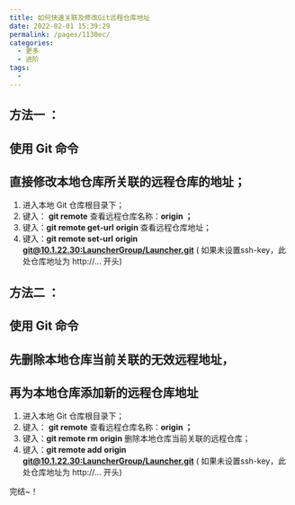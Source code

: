 ```yaml
---
title: 如何快速关联及修改Git远程仓库地址
date: 2022-02-01 15:39:29
permalink: /pages/1130ec/
categories:
  - 更多
  - 进阶
tags:
  - 
---
```

## 方法一 ：

## 使用 Git 命令

## 直接修改本地仓库所关联的远程仓库的地址；

1. 进入本地 Git 仓库根目录下；
2. 键入： **git remote** 查看远程仓库名称：**origin ；** 
3. 键入：**git remote get-url** **origin** 查看远程仓库地址；
4. 键入：**git remote set-url** **origin** **[git@10.1.22.30:LauncherGroup/Launcher.git](http://192.168.100.235:9797/john/git_test.git)** ( 如果未设置ssh-key，此处仓库地址为 http://... 开头)

## 方法二 ：

## 使用 Git 命令

## 先删除本地仓库当前关联的无效远程地址，

## 再为本地仓库添加新的远程仓库地址

1. 进入本地 Git 仓库根目录下；
2. 键入： **git remote** 查看远程仓库名称：**origin ；** 
3. 键入：**git remote rm** **origin** 删除本地仓库当前关联的远程仓库；
4. 键入：**git remote add** **origin** **[git@10.1.22.30:LauncherGroup/Launcher.git](http://192.168.100.235:9797/john/git_test.git)** ( 如果未设置ssh-key，此处仓库地址为 http://... 开头)

完结~！
